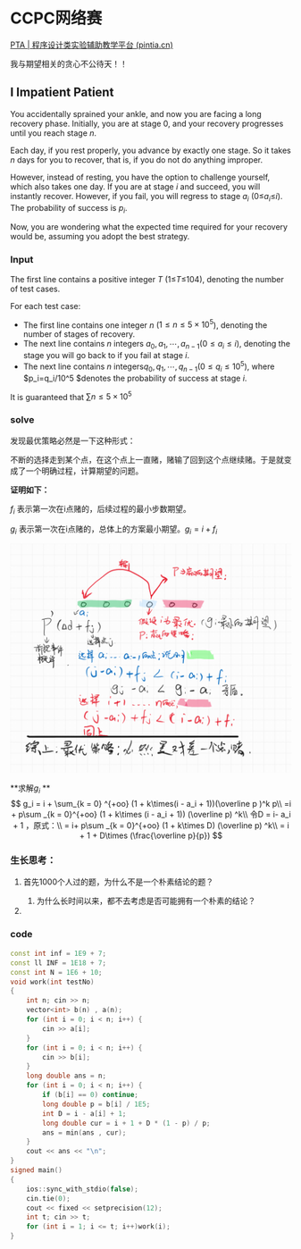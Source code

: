 # CCPC网络赛

[PTA | 程序设计类实验辅助教学平台 (pintia.cn)](https://pintia.cn/problem-sets/1705510247604809728/exam/problems/1705514248467492872?type=7&page=0)

我与期望相关的贪心不公待天！！

## **I Impatient Patient**

You accidentally sprained your ankle, and now you are facing a long recovery phase. Initially, you are at stage 0, and your recovery progresses until you reach stage *n*.

Each day, if you rest properly, you advance by exactly one stage. So it takes *n* days for you to recover, that is, if you do not do anything improper.

However, instead of resting, you have the option to challenge yourself, which also takes one day. If you are at stage *i* and succeed, you will instantly recover. However, if you fail, you will regress to stage *$a_i$* (0≤*$a_i$*≤*i*). The probability of success is *$p_i$*.

Now, you are wondering what the expected time required for your recovery would be, assuming you adopt the best strategy.

### Input

The first line contains a positive integer *T* (1≤*T*≤104), denoting the number of test cases.

For each test case:

- The first line contains one integer *n* ($1≤n≤5×10^5$), denoting the number of stages of recovery.
- The next line contains *n* integers $a_0,a_1,⋯,a_{n−1} (0≤a_i≤i)$, denoting the stage you will go back to if you fail at stage *i*.
- The next line contains *n* integers$q_0,q_1,⋯,q_{n−1} (0≤q_i≤10^5)$, where $p_i=q_i/10^5 $denotes the probability of success at stage *i*.

It is guaranteed that $∑n≤5×10^5$

### solve

发现最优策略必然是一下这种形式：

不断的选择走到某个点，在这个点上一直赌，赌输了回到这个点继续赌。于是就变成了一个明确过程，计算期望的问题。

**证明如下：**

$f_i$ 表示第一次在i点赌的，后续过程的最小步数期望。

$g_i$ 表示第一次在i点赌的，总体上的方案最小期望。$g_i = i + f_i$

![null (4)](null%20(4).png)

**求解$g_i$ **
$$
g_i = i +  \sum_{k = 0} ^{+oo} (1 + k\times(i - a_i + 1))(\overline p )^k p\\
=i  + p\sum _{k = 0}^{+oo} (1 + k\times (i - a_i + 1)) (\overline p) ^k\\
令D = i- a_i  + 1 ，原式：\\
= i+ p\sum _{k = 0}^{+oo} (1 + k\times D) (\overline p) ^k\\
= i + 1 + D\times (\frac{\overline p}{p})
$$

### 生长思考：

1. 首先1000个人过的题，为什么不是一个朴素结论的题？
   1. 为什么长时间以来，都不去考虑是否可能拥有一个朴素的结论？

2. 



### code

```cpp
const int inf = 1E9 + 7;
const ll INF = 1E18 + 7;
const int N = 1E6 + 10;
void work(int testNo)
{
	int n; cin >> n;
	vector<int> b(n) , a(n);
	for (int i = 0; i < n; i++) {
		cin >> a[i];
	}
	for (int i = 0; i < n; i++) {
		cin >> b[i];
	}
	long double ans = n;
	for (int i = 0; i < n; i++) {
		if (b[i] == 0) continue;
		long double p = b[i] / 1E5;
		int D = i - a[i] + 1;
		long double cur = i + 1 + D * (1 - p) / p;
		ans = min(ans , cur);
	}
	cout << ans << "\n";
}
signed main()
{
	ios::sync_with_stdio(false);
	cin.tie(0);
	cout << fixed << setprecision(12);
	int t; cin >> t;
	for (int i = 1; i <= t; i++)work(i);
}
```

